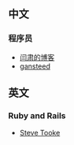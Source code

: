 ## 中文

### 程序员

* [闫肃的博客](http://yansu.org/)
* [gansteed](http://gansteed.github.io/)

## 英文

### Ruby and Rails

* [Steve Tooke](http://tooky.co.uk/)
